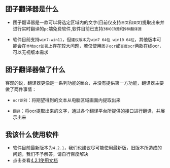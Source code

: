 ## 团子翻译器是什么
- 团子翻译器是一款可以将选定区域内的文字(目前仅支持`日文`和`英文`)提取出来并进行实时翻译的`pc`端免费软件,软件目前已支持`3种OCR源`和`9种翻译源`
  
- 软件目前支持`win7-win11`，但`建议版本`为`win7 64位 win10 64位`，其他版本可能会在`本地ocr部署`上存在较大问题，若仅使用`团子ocr`或`百度ocr`两款在线ocr，可以无视版本需求

## 团子翻译器做了什么
客观的说，翻译器更像是一系列功能的`整合`，并没有提供第一方功能，翻译器主要做了两件事情：
- `ocr识别`：将期望得到的文本从电脑区域画面内提取出来

- `翻译`：将ocr提取出来的文字，通过各个翻译平台所提供的接口进行翻译，并展示出来

## 我该什么使用软件
- 软件目前最新版本为`4.2.1`，我们也建议尽可能使用最新版，旧版本所造成的问题，我们不予解答，请自行百度解决
- 点击查看[4.2.1使用文档](/4.0/basic/start)


